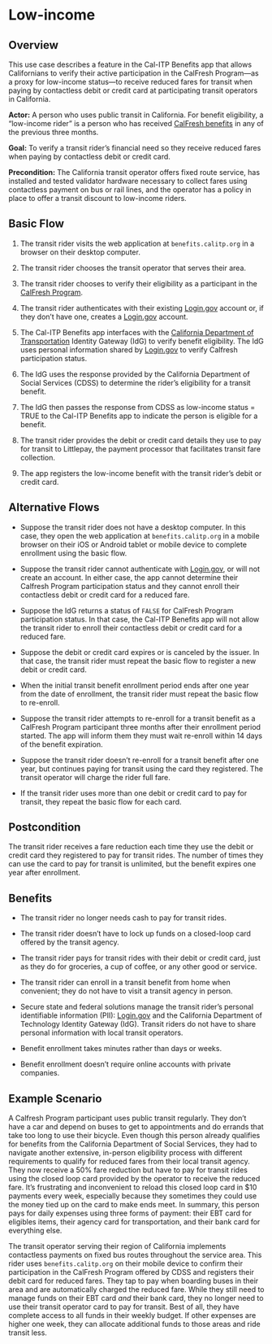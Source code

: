 # Low-income

## Overview

This use case describes a feature in the Cal-ITP Benefits app that allows Californians to verify their active participation in the CalFresh Program—as a proxy for low-income status—to receive reduced fares for transit when paying by contactless debit or credit card at participating transit operators in California.

**Actor:** A person who uses public transit in California. For benefit eligibility, a “low-income rider” is a person who has received [CalFresh benefits](https://www.cdss.ca.gov/food-nutrition/calfresh) in any of the previous three months.

**Goal:** To verify a transit rider’s financial need so they receive reduced fares when paying by contactless debit or credit card.

**Precondition:** The California transit operator offers fixed route service, has installed and tested validator hardware necessary to collect fares using contactless payment on bus or rail lines, and the operator has a policy in place to offer a transit discount to low-income riders.

## Basic Flow

1. The transit rider visits the web application at `benefits.calitp.org` in a browser on their desktop computer.

2. The transit rider chooses the transit operator that serves their area.

3. The transit rider chooses to verify their eligibility as a participant in the [CalFresh Program](https://www.cdss.ca.gov/food-nutrition/calfresh).

4. The transit rider authenticates with their existing [Login.gov](Login.gov) account or, if they don’t have one, creates a [Login.gov](Login.gov) account.

5. The Cal-ITP Benefits app interfaces with the [California Department of Transportation](https://dot.ca.gov/) Identity Gateway (IdG) to verify benefit eligibility. The IdG uses personal information shared by [Login.gov](Login.gov) to verify Calfresh participation status.

6. The IdG uses the response provided by the California Department of Social Services (CDSS) to determine the rider’s eligibility for a transit benefit.

7. The IdG then passes the response from CDSS as low-income status = TRUE to the Cal-ITP Benefits app to indicate the person is eligible for a benefit.

8. The transit rider provides the debit or credit card details they use to pay for transit to Littlepay, the payment processor that facilitates transit fare collection.

9. The app registers the low-income benefit with the transit rider’s debit or credit card.

## **Alternative Flows**

- Suppose the transit rider does not have a desktop computer. In this case, they open the web application at `benefits.calitp.org` in a mobile browser on their iOS or Android tablet or mobile device to complete enrollment using the basic flow.

- Suppose the transit rider cannot authenticate with [Login.gov](Login.gov), or will not create an account. In either case, the app cannot determine their Calfresh Program participation status and they cannot enroll their contactless debit or credit card for a reduced fare.

- Suppose the IdG returns a status of `FALSE` for CalFresh Program participation status. In that case, the Cal-ITP Benefits app will not allow the transit rider to enroll their contactless debit or credit card for a reduced fare.

- Suppose the debit or credit card expires or is canceled by the issuer. In that case, the transit rider must repeat the basic flow to register a new debit or credit card.

- When the initial transit benefit enrollment period ends after one year from the date of enrollment, the transit rider must repeat the basic flow to re-enroll.

- Suppose the transit rider attempts to re-enroll for a transit benefit as a CalFresh Program participant three months after their enrollment period started. The app will inform them they must wait re-enroll within 14 days of the benefit expiration.

- Suppose the transit rider doesn’t re-enroll for a transit benefit after one year, but continues paying for transit using the card they registered. The transit operator will charge the rider full fare.

- If the transit rider uses more than one debit or credit card to pay for transit, they repeat the basic flow for each card.

## **Postcondition**

The transit rider receives a fare reduction each time they use the debit or credit card they registered to pay for transit rides. The number of times they can use the card to pay for transit is unlimited, but the benefit expires one year after enrollment.

## **Benefits**

- The transit rider no longer needs cash to pay for transit rides.

- The transit rider doesn’t have to lock up funds on a closed-loop card offered by the transit agency.

- The transit rider pays for transit rides with their debit or credit card, just as they do for groceries, a cup of coffee, or any other good or service.

- The transit rider can enroll in a transit benefit from home when convenient; they do not have to visit a transit agency in person.

- Secure state and federal solutions manage the transit rider’s personal identifiable information (PII): [Login.gov](Login.gov) and the California Department of Technology Identity Gateway (IdG). Transit riders do not have to share personal information with local transit operators.

- Benefit enrollment takes minutes rather than days or weeks.

- Benefit enrollment doesn’t require online accounts with private companies.

## **Example Scenario**

A Calfresh Program participant uses public transit regularly. They don’t have a car and depend on buses to get to appointments and do errands that take too long to use their bicycle. Even though this person already qualifies for benefits from the California Department of Social Services, they had to navigate another extensive, in-person eligibility process with different requirements to qualify for reduced fares from their local transit agency. They now receive a 50% fare reduction but have to pay for transit rides using the closed loop card provided by the operator to receive the reduced fare. It’s frustrating and inconvenient to reload this closed loop card in $10 payments every week, especially because they sometimes they could use the money tied up on the card to make ends meet. In summary, this person pays for daily expenses using three forms of payment: their EBT card for eligibles items, their agency card for transportation, and their bank card for everything else.

The transit operator serving their region of California implements contactless payments on fixed bus routes throughout the service area. This rider uses `benefits.calitp.org` on their mobile device to confirm their participation in the CalFresh Program offered by CDSS and registers their debit card for reduced fares. They tap to pay when boarding buses in their area and are automatically charged the reduced fare. While they still need to manage funds on their EBT card *and* their bank card, they no longer need to use their transit operator card to pay for transit. Best of all, they have complete access to all funds in their weekly budget. If other expenses are higher one week, they can allocate additional funds to those areas and ride transit less.
